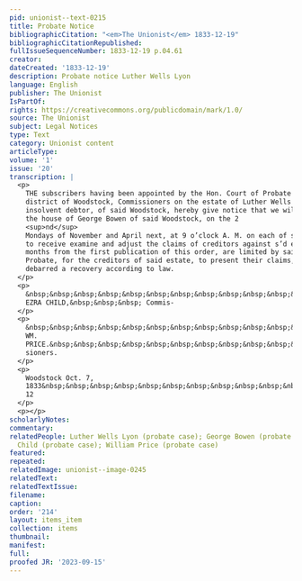 ```yaml
---
pid: unionist--text-0215
title: Probate Notice
bibliographicCitation: "<em>The Unionist</em> 1833-12-19"
bibliographicCitationRepublished: 
fullIssueSequenceNumber: 1833-12-19 p.04.61
creator: 
dateCreated: '1833-12-19'
description: Probate notice Luther Wells Lyon
language: English
publisher: The Unionist
IsPartOf: 
rights: https://creativecommons.org/publicdomain/mark/1.0/
source: The Unionist
subject: Legal Notices
type: Text
category: Unionist content
articleType: 
volume: '1'
issue: '20'
transcription: |
  <p>
    THE subscribers having been appointed by the Hon. Court of Probate for the
    district of Woodstock, Commissioners on the estate of Luther Wells Lyon; an
    insolvent debtor, of said Woodstock, hereby give notice that we will meet at
    the house of George Bowen of said Woodstock, on the 2
    <sup>nd</sup>
    Mondays of November and April next, at 9 o’clock A. M. on each of said days,
    to receive examine and adjust the claims of creditors against s’d estate. Six
    months from the first publication of this order, are limited by said Court of
    Probate, for the creditors of said estate, to present their claims, or be
    debarred a recovery according to law.
  </p>
  <p>
    &nbsp;&nbsp;&nbsp;&nbsp;&nbsp;&nbsp;&nbsp;&nbsp;&nbsp;&nbsp;&nbsp;&nbsp;&nbsp;&nbsp;&nbsp;&nbsp;&nbsp;&nbsp;&nbsp;&nbsp;&nbsp;&nbsp;&nbsp;&nbsp;&nbsp;&nbsp;&nbsp;&nbsp;&nbsp;&nbsp;&nbsp;&nbsp;&nbsp;&nbsp;&nbsp;&nbsp;&nbsp;&nbsp;&nbsp;&nbsp;&nbsp;&nbsp;&nbsp;&nbsp;&nbsp;&nbsp;&nbsp;
    EZRA CHILD,&nbsp;&nbsp;&nbsp; Commis-
  </p>
  <p>
    &nbsp;&nbsp;&nbsp;&nbsp;&nbsp;&nbsp;&nbsp;&nbsp;&nbsp;&nbsp;&nbsp;&nbsp;&nbsp;&nbsp;&nbsp;&nbsp;&nbsp;&nbsp;&nbsp;&nbsp;&nbsp;&nbsp;&nbsp;&nbsp;&nbsp;&nbsp;&nbsp;&nbsp;&nbsp;&nbsp;&nbsp;&nbsp;&nbsp;&nbsp;&nbsp;&nbsp;&nbsp;&nbsp;&nbsp;&nbsp;&nbsp;&nbsp;&nbsp;&nbsp;&nbsp;&nbsp;&nbsp;
    WM.
    PRICE.&nbsp;&nbsp;&nbsp;&nbsp;&nbsp;&nbsp;&nbsp;&nbsp;&nbsp;&nbsp;&nbsp;&nbsp;&nbsp;&nbsp;&nbsp;&nbsp;
    sioners.
  </p>
  <p>
    Woodstock Oct. 7,
    1833&nbsp;&nbsp;&nbsp;&nbsp;&nbsp;&nbsp;&nbsp;&nbsp;&nbsp;&nbsp;&nbsp;&nbsp;&nbsp;&nbsp;&nbsp;&nbsp;&nbsp;&nbsp;&nbsp;&nbsp;&nbsp;&nbsp;&nbsp;&nbsp;&nbsp;&nbsp;&nbsp;&nbsp;&nbsp;&nbsp;&nbsp;&nbsp;&nbsp;&nbsp;&nbsp;&nbsp;&nbsp;&nbsp;&nbsp;&nbsp;&nbsp;&nbsp;&nbsp;&nbsp;&nbsp;&nbsp;&nbsp;&nbsp;&nbsp;&nbsp;&nbsp;&nbsp;&nbsp;&nbsp;&nbsp;&nbsp;&nbsp;&nbsp;&nbsp;&nbsp;&nbsp;&nbsp;&nbsp;&nbsp;&nbsp;&nbsp;&nbsp;&nbsp;
    12
  </p>
  <p></p>
scholarlyNotes: 
commentary: 
relatedPeople: Luther Wells Lyon (probate case); George Bowen (probate case); Ezra
  Child (probate case); William Price (probate case)
featured: 
repeated: 
relatedImage: unionist--image-0245
relatedText: 
relatedTextIssue: 
filename: 
caption: 
order: '214'
layout: items_item
collection: items
thumbnail: 
manifest: 
full: 
proofed JR: '2023-09-15'
---
```

